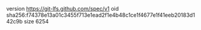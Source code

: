 version https://git-lfs.github.com/spec/v1
oid sha256:f74378e13a01c3455f713e1ead2f1e4b48c1ce1f4677e1f41eeb20183d142c9b
size 6254
